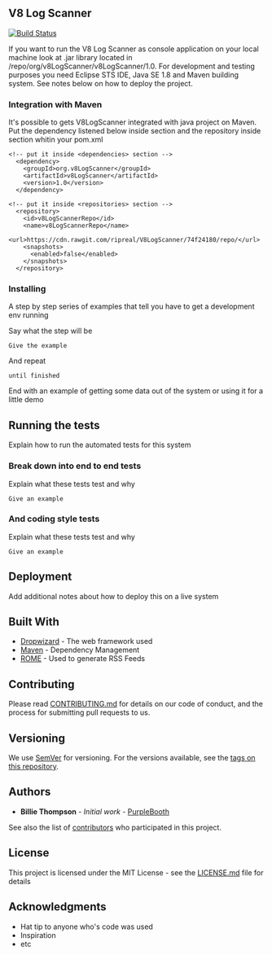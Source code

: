## V8 Log Scanner
[![Build Status](https://travis-ci.org/ripreal/V8LogScanner.svg?branch=master)](https://travis-ci.org/ripreal/V8LogScanner)

If you want to run the V8 Log Scanner as console application on your local machine look at .jar library located in /repo/org/v8LogScanner/v8LogScanner/1.0. For development and testing purposes you need Eclipse STS IDE, Java SE 1.8  and Maven building system. See notes below on how to deploy the project.

### Integration with Maven

It's possible to gets V8LogScanner integrated with java project on Maven. Put the dependency listened below inside <dependencies> section and the repository inside <repositories> section whitin your pom.xml 

```
<!-- put it inside <dependencies> section -->
  <dependency>
    <groupId>org.v8LogScanner</groupId>
    <artifactId>v8LogScanner</artifactId>
    <version>1.0</version>      
  </dependency>

<!-- put it inside <repositories> section -->
  <repository>
    <id>v8LogScannerRepo</id>
    <name>v8LogScannerRepo</name>
    <url>https://cdn.rawgit.com/ripreal/V8LogScanner/74f24180/repo/</url>
    <snapshots>
      <enabled>false</enabled>
    </snapshots>
  </repository>
```

### Installing

A step by step series of examples that tell you have to get a development env running

Say what the step will be

```
Give the example
```

And repeat

```
until finished
```

End with an example of getting some data out of the system or using it for a little demo

## Running the tests

Explain how to run the automated tests for this system

### Break down into end to end tests

Explain what these tests test and why

```
Give an example
```

### And coding style tests

Explain what these tests test and why

```
Give an example
```

## Deployment

Add additional notes about how to deploy this on a live system

## Built With

* [Dropwizard](http://www.dropwizard.io/1.0.2/docs/) - The web framework used
* [Maven](https://maven.apache.org/) - Dependency Management
* [ROME](https://rometools.github.io/rome/) - Used to generate RSS Feeds

## Contributing

Please read [CONTRIBUTING.md](https://gist.github.com/PurpleBooth/b24679402957c63ec426) for details on our code of conduct, and the process for submitting pull requests to us.

## Versioning

We use [SemVer](http://semver.org/) for versioning. For the versions available, see the [tags on this repository](https://github.com/your/project/tags). 

## Authors

* **Billie Thompson** - *Initial work* - [PurpleBooth](https://github.com/PurpleBooth)

See also the list of [contributors](https://github.com/your/project/contributors) who participated in this project.

## License

This project is licensed under the MIT License - see the [LICENSE.md](LICENSE.md) file for details

## Acknowledgments

* Hat tip to anyone who's code was used
* Inspiration
* etc
